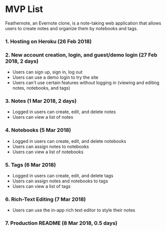 # MVP List

Feathernote, an Evernote clone, is a note-taking web application that allows users to create notes and organize them by notebooks and tags.

### 1. Hosting on Heroku (26 Feb 2018)
### 2. New account creation, login, and guest/demo login (27 Feb 2018, 2 days)
  * Users can sign up, sign in, log out
  * Users can use a demo login to try the site
  * Users can't use certain features without logging in (viewing and editing notes, notebooks, and tags)
### 3. Notes (1 Mar 2018, 2 days)
  * Logged in users can create, edit, and delete notes
  * Users can view a list of notes
### 4. Notebooks (5 Mar 2018)
  * Logged in users can create, edit, and delete notebooks
  * Users can assign notes to notebooks
  * Users can view a list of notebooks
### 5. Tags (6 Mar 2018)
  * Logged in users can create, edit, and delete tags
  * Users can assign notes and notebooks to tags
  * Users can view a list of tags
### 6. Rich-Text Editing (7 Mar 2018)
  * Users can use the in-app rich text editor to style their notes
### 7. Production README (8 Mar 2018, 0.5 days)